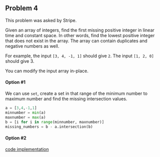 Problem 4
---------
This problem was asked by Stripe.

Given an array of integers, find the first missing positive integer in linear time and constant space. In other words, find the lowest positive integer that does not exist in the array. The array can contain duplicates and negative numbers as well.

For example, the input `[3, 4, -1, 1]` should give `2`. The input `[1, 2, 0]` should give 3.

You can modify the input array in-place.


#### Option #1

We can use `set`, create a set in that range of the minimum number to maximum number and find the missing intersection values.

```python
a = [3,4,-1,1]
minnumber = min(a)
maxnumber = max(a)
b = [i for i in range(minnumber, maxnumber)]
missing_numbers = b - a.intersection(b)
```

#### Option #2

[code implementation](codes/problem4.c)
